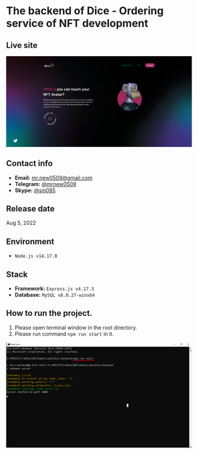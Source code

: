 # The backend of Dice - Ordering service of NFT development

## Live site
[![Live site](readme_images/guide-site.png)](https://dice-nft.com)

## Contact info
- **Email:** mr.new0509@gmail.com
- **Telegram:** [@mrnew0509](https://t.me/mrnew0509)
- **Skype:** [@sin085](https://join.skype.com/invite/xat3AgpiRVOI)

## Release date
Aug 5, 2022

## Environment
- `Node.js v14.17.0`

## Stack
- **Framework:** `Express.js v4.17.3`
- **Database:** `MySQL v8.0.27-winx64`

## How to run the project.
1. Please open terminal window in the root directory.
2. Please run command `npm run start` in it.

![guide-terminal](readme_images/guide-terminal.png)